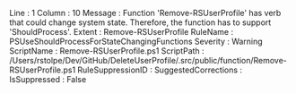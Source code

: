 ﻿
Line                 : 1
Column               : 10
Message              : Function 'Remove-RSUserProfile' has verb that could change system state. Therefore, the function has to support 'ShouldProcess'.
Extent               : Remove-RSUserProfile
RuleName             : PSUseShouldProcessForStateChangingFunctions
Severity             : Warning
ScriptName           : Remove-RSUserProfile.ps1
ScriptPath           : /Users/rstolpe/Dev/GitHub/DeleteUserProfile/.src/public/function/Remove-RSUserProfile.ps1
RuleSuppressionID    : 
SuggestedCorrections : 
IsSuppressed         : False



